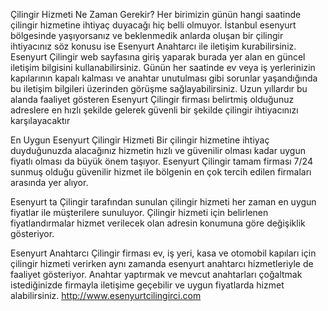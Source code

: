 
Çilingir Hizmeti Ne Zaman Gerekir?​
Her birimizin günün hangi saatinde çilingir hizmetine ihtiyaç duyacağı hiç belli olmuyor. İstanbul esenyurt bölgesinde yaşıyorsanız ve beklenmedik anlarda oluşan bir çilingir ihtiyacınız söz konusu ise Esenyurt Anahtarcı ile iletişim kurabilirsiniz.
Esenyurt Çilingir web sayfasına giriş yaparak burada yer alan en güncel iletişim bilgisini kullanabilirsiniz. Günün her saatinde ev veya iş yerlerinizin kapılarının kapalı kalması ve anahtar unutulması gibi sorunlar yaşandığında bu iletişim bilgileri üzerinden görüşme sağlayabilirsiniz. Uzun yıllardır bu alanda faaliyet gösteren Esenyurt Çilingir firması belirtmiş olduğunuz adreslere en hızlı şekilde gelerek güvenli bir şekilde çilingir ihtiyacınızı karşılayacaktır
 
En Uygun Esenyurt Çilingir Hizmeti​
Bir çilingir hizmetine ihtiyaç duyduğunuzda alacağınız hizmetin hızlı ve güvenilir olması kadar uygun fiyatlı olması da büyük önem taşıyor. Esenyurt Çilingir tamam firması 7/24 sunmuş olduğu güvenilir hizmet ile bölgenin en çok tercih edilen firmaları arasında yer alıyor.

Esenyurt ta Çilingir tarafından sunulan çilingir hizmeti her zaman en uygun fiyatlar ile müşterilere sunuluyor. Çilingir hizmeti için belirlenen fiyatlandırmalar hizmet verilecek olan adresin konumuna göre değişiklik gösteriyor.

Esenyurt Anahtarcı Çilingir firması ev, iş yeri, kasa ve otomobil kapıları için çilingir hizmeti verirken aynı zamanda esenyurt anahtarcı hizmetleriyle de faaliyet gösteriyor. Anahtar yaptırmak ve mevcut anahtarları çoğaltmak istediğinizde firmayla iletişime geçebilir ve uygun fiyatlarda hizmet alabilirsiniz. 
http://www.esenyurtcilingirci.com 
